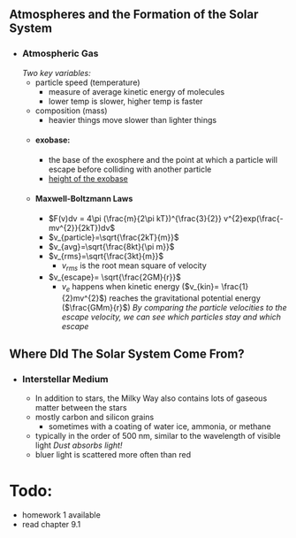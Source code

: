 ## Atmospheres and the Formation of the Solar System

- ### Atmospheric Gas
     *Two key variables:*
    - particle speed (temperature)
        - measure of average kinetic energy of molecules
        - lower temp is slower, higher temp is faster
    - composition (mass)
        -  heavier things move slower than lighter things
    - #### exobase:
        - the base of the exosphere and the point at which a particle will escape before colliding with another particle
        - [height of the exobase](Chapter%208.3%20Notes.md)
    - #### Maxwell-Boltzmann Laws
        - $F(v)dv = 4\pi (\frac{m}{2\pi kT})^{\frac{3}{2}} v^{2}exp(\frac{-mv^{2}}{2kT})dv$ 
        - $v_{particle}=\sqrt{\frac{2kT}{m}}$ 
        - $v_{avg}=\sqrt{\frac{8kt}{\pi m}}$
        - $v_{rms}=\sqrt{\frac{3kt}{m}}$ 
            - $v_{rms}$ is the root mean square of velocity
        - $v_{escape}= \sqrt{\frac{2GM}{r}}$ 
            - $v_{e}$ happens when kinetic energy ($v_{kin}= \frac{1}{2}mv^{2}$) reaches the gravitational potential energy ($\frac{GMm}{r}$) 
    *By comparing the particle velocities to the escape velocity, we can see which particles stay and which escape*

## Where DId The Solar System Come From?
- ### Interstellar Medium
    - In addition to stars, the Milky Way also contains lots of gaseous matter between the stars
    - mostly carbon and silicon grains
        - sometimes with a coating of water ice, ammonia, or methane
    - typically in the order of 500 nm, similar to the wavelength of visible light
    *Dust absorbs light!*
    - bluer light is scattered more often than red


# Todo:
- homework 1 available
- read chapter 9.1